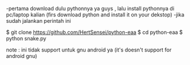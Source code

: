 
-pertama download dulu pythonnya ya guys , lalu install pythonnya di pc/laptop kalian (firs download python and install it on your dekstop)
-jika sudah jalankan perintah ini

$ git clone https://github.com/HertSensei/python-eaa
$ cd python-eaa
$ python snake.py

note : ini tidak support untuk gnu android ya (it's doesn't support for android gnu)

